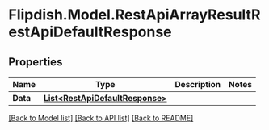 # Flipdish.Model.RestApiArrayResultRestApiDefaultResponse
## Properties

Name | Type | Description | Notes
------------ | ------------- | ------------- | -------------
**Data** | [**List&lt;RestApiDefaultResponse&gt;**](RestApiDefaultResponse.md) |  | 

[[Back to Model list]](../README.md#documentation-for-models) [[Back to API list]](../README.md#documentation-for-api-endpoints) [[Back to README]](../README.md)

